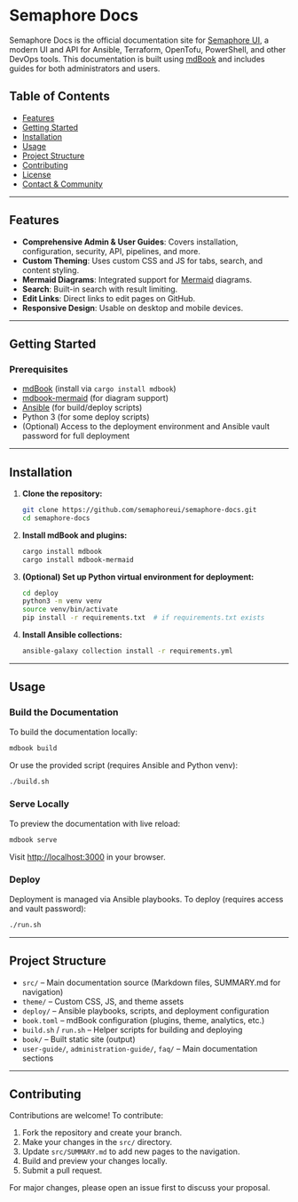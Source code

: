 # Semaphore Docs

Semaphore Docs is the official documentation site for [Semaphore UI](https://github.com/semaphoreui/semaphore), a modern UI and API for Ansible, Terraform, OpenTofu, PowerShell, and other DevOps tools. This documentation is built using [mdBook](https://github.com/rust-lang/mdBook) and includes guides for both administrators and users.

## Table of Contents

- [Features](#features)
- [Getting Started](#getting-started)
- [Installation](#installation)
- [Usage](#usage)
- [Project Structure](#project-structure)
- [Contributing](#contributing)
- [License](#license)
- [Contact & Community](#contact--community)

---

## Features

- **Comprehensive Admin & User Guides**: Covers installation, configuration, security, API, pipelines, and more.
- **Custom Theming**: Uses custom CSS and JS for tabs, search, and content styling.
- **Mermaid Diagrams**: Integrated support for [Mermaid](https://mermaid-js.github.io/) diagrams.
- **Search**: Built-in search with result limiting.
- **Edit Links**: Direct links to edit pages on GitHub.
- **Responsive Design**: Usable on desktop and mobile devices.

---

## Getting Started

### Prerequisites

- [mdBook](https://github.com/rust-lang/mdBook) (install via `cargo install mdbook`)
- [mdbook-mermaid](https://github.com/badboy/mdbook-mermaid) (for diagram support)
- [Ansible](https://docs.ansible.com/) (for build/deploy scripts)
- Python 3 (for some deploy scripts)
- (Optional) Access to the deployment environment and Ansible vault password for full deployment

---

## Installation

1. **Clone the repository:**
   ```sh
   git clone https://github.com/semaphoreui/semaphore-docs.git
   cd semaphore-docs
   ```

2. **Install mdBook and plugins:**
   ```sh
   cargo install mdbook
   cargo install mdbook-mermaid
   ```

3. **(Optional) Set up Python virtual environment for deployment:**
   ```sh
   cd deploy
   python3 -m venv venv
   source venv/bin/activate
   pip install -r requirements.txt  # if requirements.txt exists
   ```

4. **Install Ansible collections:**
   ```sh
   ansible-galaxy collection install -r requirements.yml
   ```

---

## Usage

### Build the Documentation

To build the documentation locally:

```sh
mdbook build
```

Or use the provided script (requires Ansible and Python venv):

```sh
./build.sh
```

### Serve Locally

To preview the documentation with live reload:

```sh
mdbook serve
```

Visit [http://localhost:3000](http://localhost:3000) in your browser.

### Deploy

Deployment is managed via Ansible playbooks. To deploy (requires access and vault password):

```sh
./run.sh
```

---

## Project Structure

- `src/` – Main documentation source (Markdown files, SUMMARY.md for navigation)
- `theme/` – Custom CSS, JS, and theme assets
- `deploy/` – Ansible playbooks, scripts, and deployment configuration
- `book.toml` – mdBook configuration (plugins, theme, analytics, etc.)
- `build.sh` / `run.sh` – Helper scripts for building and deploying
- `book/` – Built static site (output)
- `user-guide/`, `administration-guide/`, `faq/` – Main documentation sections

---

## Contributing

Contributions are welcome! To contribute:

1. Fork the repository and create your branch.
2. Make your changes in the `src/` directory.
3. Update `src/SUMMARY.md` to add new pages to the navigation.
4. Build and preview your changes locally.
5. Submit a pull request.

For major changes, please open an issue first to discuss your proposal.